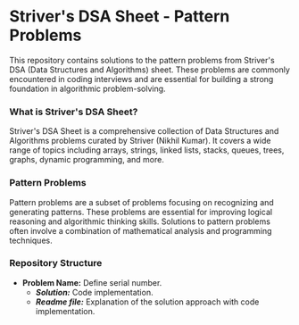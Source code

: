 # Striver's DSA Sheet - Pattern Problems
This repository contains solutions to the pattern problems from Striver's DSA (Data Structures and Algorithms) sheet. These problems are commonly encountered in coding interviews and are essential for building a strong foundation in algorithmic problem-solving.

### What is Striver's DSA Sheet?
Striver's DSA Sheet is a comprehensive collection of Data Structures and Algorithms problems curated by Striver (Nikhil Kumar). It covers a wide range of topics including arrays, strings, linked lists, stacks, queues, trees, graphs, dynamic programming, and more.

### Pattern Problems
Pattern problems are a subset of problems focusing on recognizing and generating patterns. These problems are essential for improving logical reasoning and algorithmic thinking skills. Solutions to pattern problems often involve a combination of mathematical analysis and programming techniques.

### Repository Structure
- **Problem Name:** Define serial number.
    - ***Solution:*** Code implementation.
    - ***Readme file:*** Explanation of the solution approach with code implementation.
